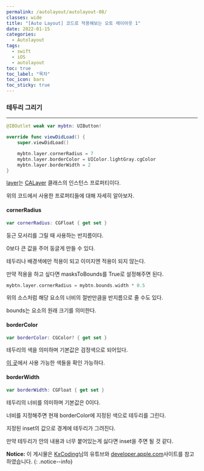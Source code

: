 ```yaml
---
permalink: /autolayout/autolayout-08/
classes: wide
title: "[Auto Layout] 코드로 적용해보는 오토 레이아웃 1"
date: 2022-01-15
categories:
  - Autolayout
tags:
  - swift
  - iOS
  - autolayout
toc: true
toc_label: "목차"
toc_icon: bars
toc_sticky: true
---
```


### 테두리 그리기

---

```swift
@IBOutlet weak var mybtn: UIButton!

override func viewDidLoad() {
    super.viewDidLoad()

    mybtn.layer.cornerRadius = 7
    mybtn.layer.borderColor = UIColor.lightGray.cgColor
    mybtn.layer.borderWidth = 2
}
```

[layer](https://developer.apple.com/documentation/uikit/uiview/1622436-layer)는 [CALayer](https://developer.apple.com/documentation/quartzcore/calayer) 클래스의 인스턴스 프로퍼티이다.

위의 코드에서 사용한 프로퍼티들에 대해 자세히 알아보자.

#### cornerRadius

```swift
var cornerRadius: CGFloat { get set }
```

둥근 모서리를 그릴 때 사용하는 반지름이다.

0보다 큰 값을 주어 둥글게 만들 수 있다.

테두리나 배경색에만 적용이 되고 이미지엔 적용이 되지 않는다.

만약 적용을 하고 싶다면 masksToBounds를 True로 설정해주면 된다.

```swift
mybtn.layer.cornerRadius = mybtn.bounds.width * 0.5
```

위의 소스처럼 해당 요소의 너비의 절반만큼을 반지름으로 줄 수도 있다.

bounds는 요소의 원래 크기를 의미한다.

#### borderColor

```swift
var borderColor: CGColor? { get set }
```

테두리의 색을 의미하며 기본값은 검정색으로 되어있다.

[이 곳](https://developer.apple.com/documentation/uikit/uicolor/standard_colors)에서 사용 가능한 색들을 확인 가능하다.

#### borderWidth

```swift
var borderWidth: CGFloat { get set }
```

테두리의 너비를 의미하며 기본값은 0이다.

너비를 지정해주면 현재 borderColor에 지정된 색으로 테두리를 그린다.

지정된 inset의 값으로 경계에 테두리가 그려진다.

만약 테두리가 안의 내용과 너무 붙어있는게 싫다면 inset을 주면 될 것 같다.


**Notice:** 이 게시물은 [KxCoding](https://www.youtube.com/watch?v=673jZ19WK58)님의 유튜브와 [developer.apple.com](developer.apple.com)사이트를 참고하였습니다.
{: .notice--info}